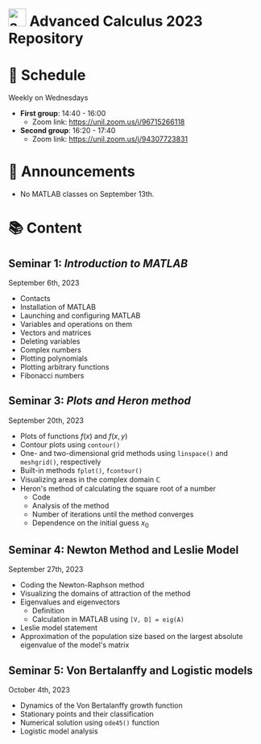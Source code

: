 # <img src="advanced_calculus_logo.png" alt="advance_calculus_logo" width="35" height="35"> Advanced Calculus 2023 Repository

# 📅 Schedule 

Weekly on Wednesdays
- **First group**: 14:40 - 16:00
    - Zoom link: https://unil.zoom.us/j/96715266118
- **Second group**: 16:20 - 17:40
    - Zoom link: https://unil.zoom.us/j/94307723831

# 📢 Announcements

* No MATLAB classes on September 13th.

# 📚 Content

## Seminar 1: _Introduction to MATLAB_

September 6th, 2023

- Contacts
- Installation of MATLAB
- Launching and configuring MATLAB
- Variables and operations on them
- Vectors and matrices
- Deleting variables
- Complex numbers
- Plotting polynomials
- Plotting arbitrary functions
- Fibonacci numbers

## Seminar 3: _Plots and Heron method_

September 20th, 2023

- Plots of functions $f(x)$ and $f(x, y)$
- Contour plots using `contour()`
- One- and two-dimensional grid methods using `linspace()` and `meshgrid()`, respectively
- Built-in methods `fplot()`, `fcontour()`
- Visualizing areas in the complex domain $\mathbb{C}$
- Heron's method of calculating the square root of a number
  - Code
  - Analysis of the method
  - Number of iterations until the method converges
  - Dependence on the initial guess $x_0$

## Seminar 4: Newton Method and Leslie Model

September 27th, 2023

- Coding the Newton-Raphson method
- Visualizing the domains of attraction of the method
- Eigenvalues and eigenvectors
    - Definition
    - Calculation in MATLAB using `[V, D] = eig(A)`
- Leslie model statement
- Approximation of the population size based on the largest absolute eigenvalue of the model's matrix

## Seminar 5: Von Bertalanffy and Logistic models

October 4th, 2023

- Dynamics of the Von Bertalanffy growth function
- Stationary points and their classification
- Numerical solution using `ode45()` function
- Logistic model analysis
